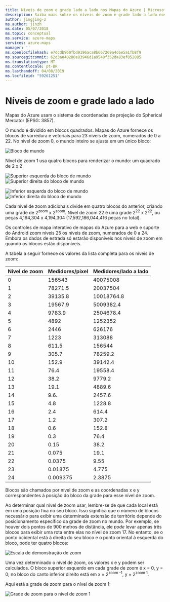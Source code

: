 ```yaml
---
title: Níveis de zoom e grade lado a lado nos Mapas do Azure | Microsoft Docs
description: Saiba mais sobre os níveis de zoom e grade lado a lado nos Mapas do Azure
author: jingjing-z
ms.author: jinzh
ms.date: 05/07/2018
ms.topic: conceptual
ms.service: azure-maps
services: azure-maps
manager: ''
ms.openlocfilehash: e7dcdb960fbd9196aca8b667269a4c6e5a1fb8f9
ms.sourcegitcommit: 62d3a040280e83946d1a9548f352da83ef852085
ms.translationtype: MT
ms.contentlocale: pt-BR
ms.lasthandoff: 04/08/2019
ms.locfileid: "59261251"
---
```

# <a name="zoom-levels-and-tile-grid"></a>Níveis de zoom e grade lado a lado
Mapas do Azure usam o sistema de coordenadas de projeção do Spherical Mercator (EPSG: 3857).

O mundo é dividido em blocos quadrados. Mapas do Azure fornece os blocos de varredura e vetoriais para 23 níveis de zoom, numerados de 0 a 22. No nível de zoom 0, o mundo inteiro se ajusta em um único bloco:

![Bloco de mundo](./media/zoom-levels-and-tile-grid/world0.png)

Nível de zoom 1 usa quatro blocos para renderizar o mundo: um quadrado de 2 x 2

![Superior esquerda do bloco de mundo](media/zoom-levels-and-tile-grid/world1a.png)     ![Superior direita do bloco de mundo](media/zoom-levels-and-tile-grid/world1c.png) 

![Inferior esquerda do bloco de mundo](media/zoom-levels-and-tile-grid/world1b.png)     ![Inferior direita do bloco de mundo](media/zoom-levels-and-tile-grid/world1d.png) 

Cada nível de zoom adicionais divide em quatro blocos do anterior, criando uma grade de 2<sup>zoom</sup> x 2<sup>zoom</sup>. Nível de zoom 22 é uma grade 2<sup>22</sup> x 2<sup>22</sup>, ou peças 4,194,304 x 4,194,304 (17,592,186,044,416 peças no total).

Os controles de mapa interativo de mapas do Azure para a web e suporte do Android zoom níveis 25 os níveis de zoom, numerados de 0 a 24. Embora os dados de estrada só estarão disponíveis nos níveis de zoom em quando os blocos estão disponíveis.

A tabela a seguir fornece os valores da lista completa para os níveis de zoom:

|Nível de zoom|Medidores/pixel|Medidores/lado a lado|
|--- |--- |--- |
|0|156543|40075008|
|1|78271.5|20037504|
|2|39135.8|10018764.8|
|3|19567.9|5009382.4|
|4|9783.9|2504678.4|
|5|4892|1252352|
|6|2446|626176|
|7|1223|313088|
|8|611.5|156544|
|9|305.7|78259.2|
|10|152.9|39142.4|
|11|76.4|19558.4|
|12|38.2|9779.2|
|13|19.1|4889.6|
|14|9.6.|2457.6|
|15|4.8|1228.8|
|16|2.4|614.4|
|17|1.2|307.2|
|18|0.6|152.8|
|19|0.3|76.4|
|20|0.15|38.2|
|21|0.075|19.1|
|22|0.0375|9.55|
|23|0.01875|4.775|
|24|0.009375|2.3875|

Blocos são chamados por nível de zoom e as coordenadas x e y correspondentes à posição do bloco da grade para esse nível de zoom.

Ao determinar qual nível de zoom usar, lembre-se de que cada local está em uma posição fixa no seu bloco. Isso significa que o número de blocos necessário para exibir uma determinada extensão de território depende do posicionamento específico da grade de zoom no mundo. Por exemplo, se houver dois pontos de 900 metros de distância, ele *pode* levar apenas três blocos para exibir uma rota entre elas no nível de zoom 17. No entanto, se o ponto ocidental está à direita do seu bloco e o ponto oriental à esquerda do bloco, pode ter quatro blocos:

![Escala de demonstração de zoom](media/zoom-levels-and-tile-grid/zoomdemo_scaled.png) 

Uma vez determinado o nível de zoom, os valores x e y podem ser calculados. O bloco superior esquerdo em cada grade de zoom é x = 0, y = 0; no bloco do canto inferior direito está em x = 2<sup>zoom -1</sup>, y = 2<sup>zoom 1</sup>.

Aqui está a grade de zoom para o nível de zoom 1:

![Grade de zoom para o nível de zoom 1](media/zoom-levels-and-tile-grid/api_x_y.png)
